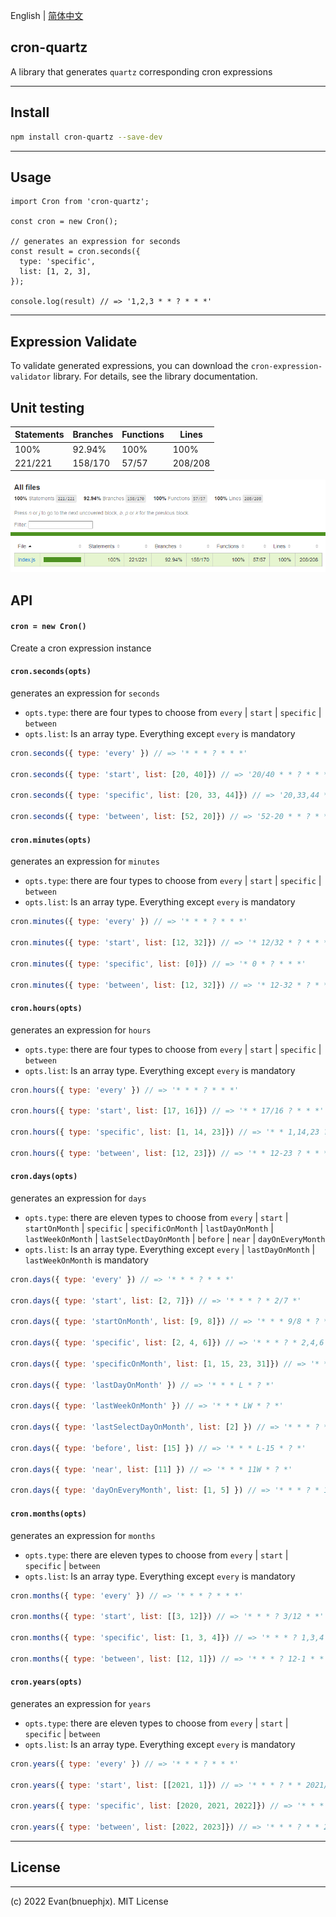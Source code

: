 English | [简体中文](./README.md)

## cron-quartz

A library that generates `quartz` corresponding cron expressions
___

## Install

``` bash
npm install cron-quartz --save-dev
```
___
## Usage

```
import Cron from 'cron-quartz';

const cron = new Cron();

// generates an expression for seconds
const result = cron.seconds({
  type: 'specific',
  list: [1, 2, 3],
});

console.log(result) // => '1,2,3 * * ? * * *'
```
___
## Expression Validate

To validate generated expressions, you can download the `cron-expression-validator` library. For details, see the library documentation.

## Unit testing

| Statements  | Branches | Functions | Lines  |
| ----------- | -------- | --------- | ------ |
|   100%      |  92.94%  |   100%    |  100%  |
|   221/221   | 158/170  |   57/57   | 208/208|

![](./jest-unit.png)
## API

#### `cron = new Cron()`

Create a cron expression instance

#### `cron.seconds(opts)`

generates an expression for `seconds`

* `opts.type`: there are four types to choose from `every` | `start` | `specific` | `between`
* `opts.list`: Is an array type. Everything except `every` is mandatory

``` javascript
cron.seconds({ type: 'every' }) // => '* * * ? * * *'

cron.seconds({ type: 'start', list: [20, 40]}) // => '20/40 * * ? * * *'

cron.seconds({ type: 'specific', list: [20, 33, 44]}) // => '20,33,44 * * ? * * *'

cron.seconds({ type: 'between', list: [52, 20]}) // => '52-20 * * ? * * *'
```

#### `cron.minutes(opts)`

generates an expression for `minutes`

* `opts.type`: there are four types to choose from `every` | `start` | `specific` | `between`
* `opts.list`: Is an array type. Everything except `every` is mandatory

``` javascript
cron.minutes({ type: 'every' }) // => '* * * ? * * *'

cron.minutes({ type: 'start', list: [12, 32]}) // => '* 12/32 * ? * * *'

cron.minutes({ type: 'specific', list: [0]}) // => '* 0 * ? * * *'

cron.minutes({ type: 'between', list: [12, 32]}) // => '* 12-32 * ? * * *'
```

#### `cron.hours(opts)`

generates an expression for `hours`

* `opts.type`: there are four types to choose from `every` | `start` | `specific` | `between`
* `opts.list`: Is an array type. Everything except `every` is mandatory

``` javascript
cron.hours({ type: 'every' }) // => '* * * ? * * *'

cron.hours({ type: 'start', list: [17, 16]}) // => '* * 17/16 ? * * *'

cron.hours({ type: 'specific', list: [1, 14, 23]}) // => '* * 1,14,23 ? * * *'

cron.hours({ type: 'between', list: [12, 23]}) // => '* * 12-23 ? * * *'
```

#### `cron.days(opts)`

generates an expression for `days`

* `opts.type`: there are eleven types to choose from `every` | `start` | `startOnMonth` | `specific` | `specificOnMonth` | `lastDayOnMonth` | `lastWeekOnMonth` | `lastSelectDayOnMonth` | `before` | `near` | `dayOnEveryMonth`
* `opts.list`: Is an array type. Everything except `every` | `lastDayOnMonth` | `lastWeekOnMonth` is mandatory

``` javascript
cron.days({ type: 'every' }) // => '* * * ? * * *'

cron.days({ type: 'start', list: [2, 7]}) // => '* * * ? * 2/7 *'

cron.days({ type: 'startOnMonth', list: [9, 8]}) // => '* * * 9/8 * ? *'

cron.days({ type: 'specific', list: [2, 4, 6]}) // => '* * * ? * 2,4,6 *'

cron.days({ type: 'specificOnMonth', list: [1, 15, 23, 31]}) // => '* * * 1,15,23,31 * ? *'

cron.days({ type: 'lastDayOnMonth' }) // => '* * * L * ? *'

cron.days({ type: 'lastWeekOnMonth' }) // => '* * * LW * ? *'

cron.days({ type: 'lastSelectDayOnMonth', list: [2] }) // => '* * * ? * 2L *'

cron.days({ type: 'before', list: [15] }) // => '* * * L-15 * ? *'

cron.days({ type: 'near', list: [11] }) // => '* * * 11W * ? *'

cron.days({ type: 'dayOnEveryMonth', list: [1, 5] }) // => '* * * ? * 1#5 *'
```
#### `cron.months(opts)`

generates an expression for `months`

* `opts.type`: there are eleven types to choose from `every` | `start` | `specific` | `between`
* `opts.list`: Is an array type. Everything except `every` is mandatory

``` javascript
cron.months({ type: 'every' }) // => '* * * ? * * *'

cron.months({ type: 'start', list: [[3, 12]}) // => '* * * ? 3/12 * *'

cron.months({ type: 'specific', list: [1, 3, 4]}) // => '* * * ? 1,3,4 * *'

cron.months({ type: 'between', list: [12, 1]}) // => '* * * ? 12-1 * *'
```
#### `cron.years(opts)`

generates an expression for `years`

* `opts.type`: there are eleven types to choose from `every` | `start` | `specific` | `between`
* `opts.list`: Is an array type. Everything except `every` is mandatory

``` javascript
cron.years({ type: 'every' }) // => '* * * ? * * *'

cron.years({ type: 'start', list: [[2021, 1]}) // => '* * * ? * * 2021/1'

cron.years({ type: 'specific', list: [2020, 2021, 2022]}) // => '* * * ? * * 2020,2021,2022'

cron.years({ type: 'between', list: [2022, 2023]}) // => '* * * ? * * 2022-2023'
```
___
## License
____
(c) 2022 Evan(bnuephjx). MIT License
